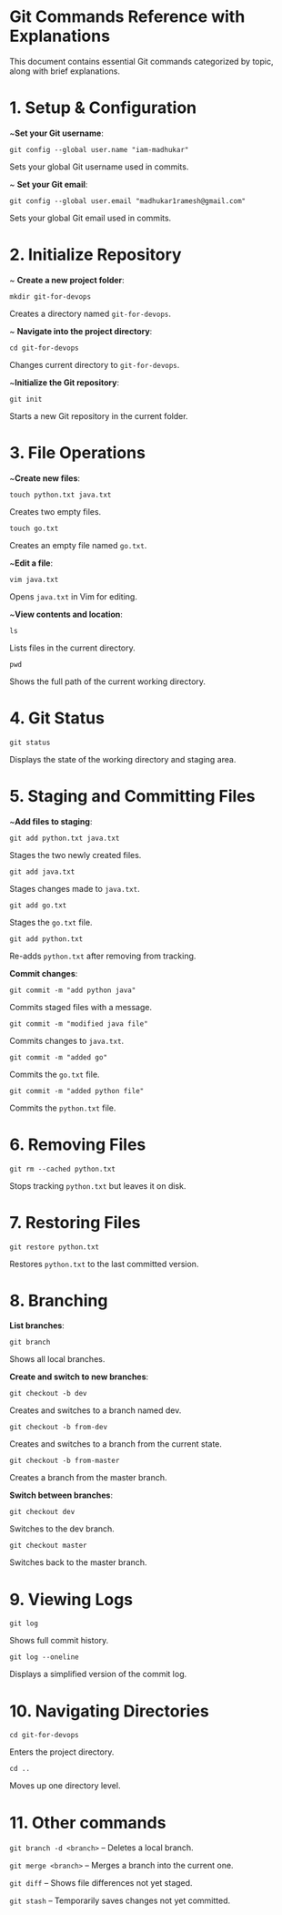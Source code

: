 # Git Commands Reference with Explanations
This document contains essential Git commands categorized by topic, along with brief explanations.

# 1. Setup & Configuration

~**Set your Git username**:

`git config --global user.name "iam-madhukar"`

Sets your global Git username used in commits.

~ **Set your Git email**:

`git config --global user.email "madhukar1ramesh@gmail.com"`

Sets your global Git email used in commits.

# 2. Initialize Repository

~ **Create a new project folder**:

`mkdir git-for-devops`

Creates a directory named `git-for-devops`.

~ **Navigate into the project directory**:

`cd git-for-devops`

Changes current directory to `git-for-devops`.

~**Initialize the Git repository**:

`git init`

Starts a new Git repository in the current folder.

# 3. File Operations

~**Create new files**:

`touch python.txt java.txt`

Creates two empty files.

`touch go.txt`

Creates an empty file named `go.txt`.

~**Edit a file**:

`vim java.txt`

Opens `java.txt` in Vim for editing.

~**View contents and location**:

`ls`

Lists files in the current directory.

`pwd`

Shows the full path of the current working directory.


# 4. Git Status

`git status`

Displays the state of the working directory and staging area.

# 5. Staging and Committing Files

~**Add files to staging**:

`git add python.txt java.txt`

Stages the two newly created files.

`git add java.txt`

Stages changes made to `java.txt`.

`git add go.txt`

Stages the `go.txt` file.

`git add python.txt`

Re-adds `python.txt` after removing from tracking.

**Commit changes**:

`git commit -m "add python java"`

Commits staged files with a message.

`git commit -m "modified java file"`

Commits changes to `java.txt`.

`git commit -m "added go"`

Commits the `go.txt` file.

`git commit -m "added python file"`

Commits the `python.txt` file.

# 6. Removing Files

`git rm --cached python.txt`

Stops tracking `python.txt` but leaves it on disk.

# 7. Restoring Files

`git restore python.txt`

Restores `python.txt` to the last committed version.

# 8. Branching

**List branches**:

`git branch`

Shows all local branches.

**Create and switch to new branches**:

`git checkout -b dev`

Creates and switches to a branch named dev.

`git checkout -b from-dev`

Creates and switches to a branch from the current state.

`git checkout -b from-master`

Creates a branch from the master branch.

**Switch between branches**:

`git checkout dev`

Switches to the dev branch.

`git checkout master`

Switches back to the master branch.


# 9. Viewing Logs

`git log`

Shows full commit history.

`git log --oneline`

Displays a simplified version of the commit log.

# 10. Navigating Directories

`cd git-for-devops`

Enters the project directory.

`cd ..`

Moves up one directory level.

# 11. Other commands

`git branch -d <branch>` – Deletes a local branch.

`git merge <branch>` – Merges a branch into the current one.

`git diff` – Shows file differences not yet staged.

`git stash` – Temporarily saves changes not yet committed.
